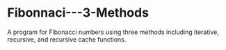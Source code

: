 # Fibonnaci---3-Methods
A program for Fibonacci numbers using three methods including iterative, recursive, and recursive cache functions.
